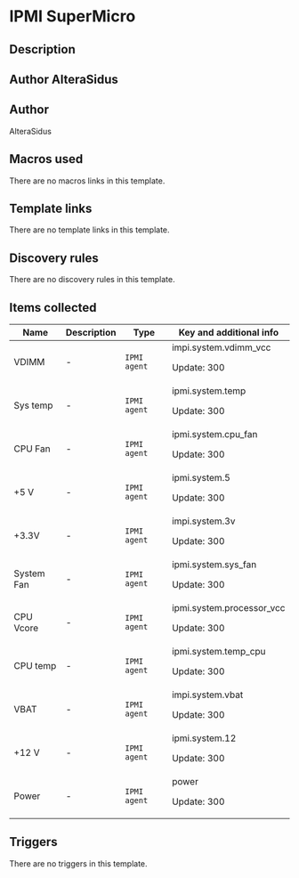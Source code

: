 # IPMI SuperMicro

## Description

## Author AlteraSidus 

## Author

AlteraSidus

## Macros used

There are no macros links in this template.

## Template links

There are no template links in this template.

## Discovery rules

There are no discovery rules in this template.

## Items collected

|Name|Description|Type|Key and additional info|
|----|-----------|----|----|
|VDIMM|<p>-</p>|`IPMI agent`|impi.system.vdimm_vcc<p>Update: 300</p>|
|Sys temp|<p>-</p>|`IPMI agent`|ipmi.system.temp<p>Update: 300</p>|
|CPU Fan|<p>-</p>|`IPMI agent`|ipmi.system.cpu_fan<p>Update: 300</p>|
|+5 V|<p>-</p>|`IPMI agent`|ipmi.system.5<p>Update: 300</p>|
|+3.3V|<p>-</p>|`IPMI agent`|impi.system.3v<p>Update: 300</p>|
|System Fan|<p>-</p>|`IPMI agent`|ipmi.system.sys_fan<p>Update: 300</p>|
|CPU Vcore|<p>-</p>|`IPMI agent`|ipmi.system.processor_vcc<p>Update: 300</p>|
|CPU temp|<p>-</p>|`IPMI agent`|ipmi.system.temp_cpu<p>Update: 300</p>|
|VBAT|<p>-</p>|`IPMI agent`|impi.system.vbat<p>Update: 300</p>|
|+12 V|<p>-</p>|`IPMI agent`|ipmi.system.12<p>Update: 300</p>|
|Power|<p>-</p>|`IPMI agent`|power<p>Update: 300</p>|
## Triggers

There are no triggers in this template.

